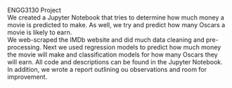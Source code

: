 ENGG3130 Project <br />
We created a Jupyter Notebook that tries to determine how much money a movie is predicted to make. As well, we try and predict how many Oscars a movie is likely to earn. <br />
We web-scraped the IMDb website and did much data cleaning and pre-processing. Next we used regression models to predict how much money the movie will make and classification models for how many Oscars they will earn. All code and descriptions can be found in the Jupyter Notebook. In addition, we wrote a report outlining ou observations and room for improvement.
